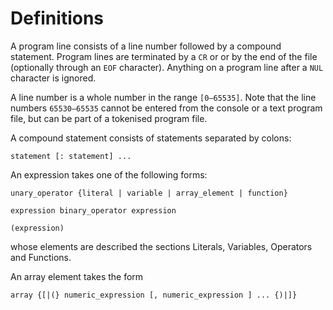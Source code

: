# Definitions

A program line consists of a line number followed by a compound statement. Program lines are terminated by a `CR` or or by the end of the file (optionally through an `EOF` character). Anything on a program line after a `NUL` character is ignored.

A line number is a whole number in the range `[0—65535]`. Note that the line numbers `65530—65535` cannot be entered from the console or a text program file, but can be part of a tokenised program file.

A compound statement consists of statements separated by colons:
```
statement [: statement] ...
```
An expression takes one of the following forms:
```
unary_operator {literal | variable | array_element | function}
```
```
expression binary_operator expression
```
```
(expression)
```
whose elements are described the sections Literals, Variables, Operators and Functions.

An array element takes the form
```
array {[|(} numeric_expression [, numeric_expression ] ... {)|]}
```
